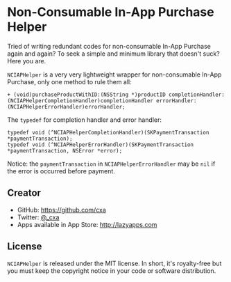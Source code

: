 # Non-Consumable In-App Purchase Helper

Tried of writing redundant codes for non-consumable In-App Purchase again and again? To seek a simple and minimum library that doesn't suck? Here you are.

`NCIAPHelper` is a very very lightweight wrapper for non-consumable In-App Purchase, only one method to rule them all:

	+ (void)purchaseProductWithID:(NSString *)productID completionHandler:(NCIAPHelperCompletionHandler)completionHandler errorHandler:(NCIAPHelperErrorHandler)errorHandler;

The `typedef` for completion handler and error handler:

    typedef void (^NCIAPHelperCompletionHandler)(SKPaymentTransaction *paymentTransaction);
    typedef void (^NCIAPHelperErrorHandler)(SKPaymentTransaction *paymentTransaction, NSError *error);
    
Notice: the `paymentTransaction` in `NCIAPHelperErrorHandler` may be `nil` if the error is occurred before payment.

## Creator

* GitHub: <https://github.com/cxa>
* Twitter: [@_cxa](https://twitter.com/_cxa)
* Apps available in App Store: <http://lazyapps.com>

## License

`NCIAPHelper` is released under the MIT license. In short, it's royalty-free but you must keep the copyright notice in your code or software distribution.

